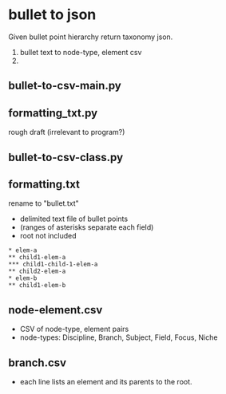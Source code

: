# bullet to json
Given bullet point hierarchy return taxonomy json.
1. bullet text to node-type, element csv
2. 


## bullet-to-csv-main.py


## formatting_txt.py
rough draft (irrelevant to program?)

## bullet-to-csv-class.py


## formatting.txt
rename to "bullet.txt"
- delimited text file of bullet points 
- (ranges of asterisks separate each field)
- root not included
````
* elem-a
** child1-elem-a
*** child1-child-1-elem-a
** child2-elem-a
* elem-b
** child1-elem-b
````

## node-element.csv
- CSV of node-type, element pairs
- node-types: Discipline, Branch, Subject, Field, Focus, Niche

## branch.csv
- each line lists an element and its parents to the root.
